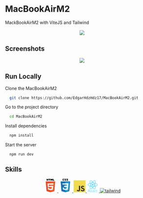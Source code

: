 # MacBookAirM2

<div align="justify">
  MackBookAirM2 with ViteJS and Tailwind
</div>
</br>
<div align="center">
  <img src="https://github.com/EdgarHdzHdz17/MacBookAirM2/assets/47467891/5ba28ade-0163-4e68-848d-7e3f40138e21">
</div>

## Screenshots
<div align="center">
  <img src="https://github.com/EdgarHdzHdz17/MacBookAirM2/assets/47467891/4af6aa97-c07a-47c1-99c9-9110c3f46efa" width="80%">
</div>

## Run Locally

Clone the MacBookAirM2

```bash
  git clone https://github.com/EdgarHdzHdz17/MacBookAirM2.git
```

Go to the project directory

```bash
  cd MacBookAirM2
```

Install dependencies

```bash
  npm install
```

Start the server

```bash
  npm run dev
```

## Skills

<p align="center">  
  <a href="https://www.w3.org/html/" target="_blank" rel="noreferrer"> <img src="https://raw.githubusercontent.com/devicons/devicon/master/icons/html5/html5-original-wordmark.svg" alt="html5" width="45" height="45"/> </a> <a href="https://www.w3schools.com/css/" target="_blank" rel="noreferrer"> <img src="https://raw.githubusercontent.com/devicons/devicon/master/icons/css3/css3-original-wordmark.svg" alt="css3" width="45" height="45"/> </a>
<a href="https://developer.mozilla.org/en-US/docs/Web/JavaScript" target="_blank" rel="noreferrer"> <img src="https://raw.githubusercontent.com/devicons/devicon/master/icons/javascript/javascript-original.svg" alt="javascript" width="40" height="40"/> </a> 
<a href="https://reactjs.org/" target="_blank" rel="noreferrer"> <img src="https://raw.githubusercontent.com/devicons/devicon/master/icons/react/react-original-wordmark.svg" alt="react" width="40" height="40"/> </a> 
 <a href="https://tailwindcss.com/" target="_blank" rel="noreferrer"> <img src="https://www.vectorlogo.zone/logos/tailwindcss/tailwindcss-icon.svg" alt="tailwind" width="40" height="40"/> </a> 
